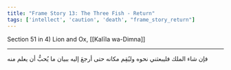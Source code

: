 ```yaml
---
title: "Frame Story 13: The Three Fish - Return"
tags: ['intellect', 'caution', 'death', "frame_story_return"]
---
```


 Section 51 in 4) Lion and Ox, [[Kalīla wa-Dimna]]

---
فإن شاء الملك فليبعثني نحوه وليُقِم مكانه حتى أرجعَ إليه ببيان ما يُحبُّ أن يعلم منه
